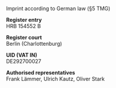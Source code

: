 Imprint according to German law (§5 TMG)  

**Register entry**  
HRB 154552 B  

**Register court**  
Berlin (Charlottenburg)

**UID (VAT IN)**  
DE292700027

**Authorised representatives**  
Frank Lämmer, Ulrich Kautz, Oliver Stark